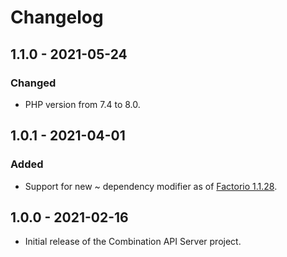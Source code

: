 # Changelog

## 1.1.0 - 2021-05-24

### Changed

- PHP version from 7.4 to 8.0.

## 1.0.1 - 2021-04-01

### Added

- Support for new ~ dependency modifier as of [Factorio 1.1.28](https://forums.factorio.com/viewtopic.php?f=3&t=97273).

## 1.0.0 - 2021-02-16

- Initial release of the Combination API Server project.
